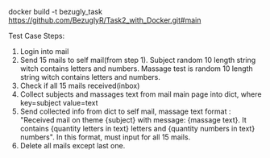 docker build -t bezugly_task https://github.com/BezuglyR/Task2_with_Docker.git#main

Test Case Steps:
 1. Login into mail
 2. Send 15 mails to self mail(from step 1). Subject random 10 length string witch contains letters and numbers.
     Massage test is random 10 length string witch contains letters and numbers.
 3. Check if all 15 mails received(inbox)
 4. Collect subjects and massages text from mail main page into dict, where key=subject value=text
 5. Send collected info from dict to self mail, massage text format : "Received mail on theme {subject}
     with message: {massage text}. It contains {quantity letters in text} letters and {quantity numbers in text}
     numbers". In this format, must input for all 15 mails.
 6. Delete all mails except last one.
